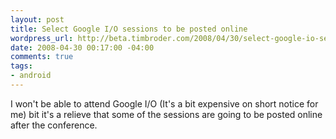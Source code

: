 ```yaml
--- 
layout: post
title: Select Google I/O sessions to be posted online
wordpress_url: http://beta.timbroder.com/2008/04/30/select-google-io-sessions-to-be-posted-online/
date: 2008-04-30 00:17:00 -04:00
comments: true
tags: 
- android
---
```

I won't be able to attend Google I/O (It's a bit expensive on short notice for me) bit it's a relieve that some of the sessions are going to be posted online after the conference.
